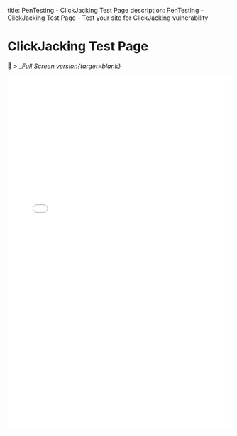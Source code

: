 title: PenTesting - ClickJacking Test Page
description: PenTesting - ClickJacking Test Page - Test your site for ClickJacking vulnerability

# ClickJacking Test Page

:blue_book: &gt; __[Full Screen version](/assets/clickjack/){target=_blank}__

<div style="overflow: hidden;">
    <iframe src="/assets/clickjack/" scrolling="no" style="border: 0px; height: 800px; margin-top: -0px; width:100%"></iframe>
</div>
